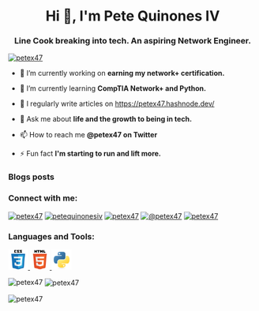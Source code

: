 <h1 align="center">Hi 👋, I'm Pete Quinones IV</h1>
<h3 align="center"> Line Cook breaking into tech. An aspiring Network Engineer. </h3>

<p align="left"> <a href="https://twitter.com/petex47" target="blank"><img src="https://img.shields.io/twitter/follow/petex47?logo=twitter&style=for-the-badge" alt="petex47" /></a> </p>

- 🔭 I’m currently working on **earning my network+ certification.**

- 🌱 I’m currently learning **CompTIA Network+ and Python.**

- 📝 I regularly write articles on https://petex47.hashnode.dev/

- 💬 Ask me about **life and the growth to being in tech.**

- 📫 How to reach me **@petex47 on Twitter**

- ⚡ Fun fact **I'm starting to run and lift more.**

### Blogs posts
<!-- BLOG-POST-LIST:START -->
<!-- BLOG-POST-LIST:END -->

<h3 align="left">Connect with me:</h3>
<p align="left">
<a href="https://twitter.com/petex47" target="blank"><img align="center" src="https://raw.githubusercontent.com/rahuldkjain/github-profile-readme-generator/master/src/images/icons/Social/twitter.svg" alt="petex47" height="30" width="40" /></a>
<a href="https://linkedin.com/in/petequinonesiv" target="blank"><img align="center" src="https://raw.githubusercontent.com/rahuldkjain/github-profile-readme-generator/master/src/images/icons/Social/linked-in-alt.svg" alt="petequinonesiv" height="30" width="40" /></a>
<a href="" target="blank"><img align="center" src="https://raw.githubusercontent.com/rahuldkjain/github-profile-readme-generator/master/src/images/icons/Social/instagram.svg" alt="petex47" height="30" width="40" /></a>
<a href="" target="blank"><img align="center" src="https://raw.githubusercontent.com/rahuldkjain/github-profile-readme-generator/master/src/images/icons/Social/medium.svg" alt="@petex47" height="30" width="40" /></a>
<a href="https://www.youtube.com/c/petex47" target="blank"><img align="center" src="https://raw.githubusercontent.com/rahuldkjain/github-profile-readme-generator/master/src/images/icons/Social/youtube.svg" alt="petex47" height="30" width="40" /></a>
</p>

<h3 align="left">Languages and Tools:</h3>
<p align="left"> <a href="https://www.w3schools.com/css/" target="_blank" rel="noreferrer"> <img src="https://raw.githubusercontent.com/devicons/devicon/master/icons/css3/css3-original-wordmark.svg" alt="css3" width="40" height="40"/> </a> <a href="https://www.w3.org/html/" target="_blank" rel="noreferrer"> <img src="https://raw.githubusercontent.com/devicons/devicon/master/icons/html5/html5-original-wordmark.svg" alt="html5" width="40" height="40"/> </a> <a href="https://www.python.org" target="_blank" rel="noreferrer"> <img src="https://raw.githubusercontent.com/devicons/devicon/master/icons/python/python-original.svg" alt="python" width="40" height="40"/> </a> </p>

<p><img align="left" src="https://github-readme-stats.vercel.app/api/top-langs?username=petex47&show_icons=true&locale=en&layout=compact" alt="petex47" /></p>

<p>&nbsp;<img align="center" src="https://github-readme-stats.vercel.app/api?username=petex47&show_icons=true&locale=en" alt="petex47" /></p>

<p><img align="center" src="https://github-readme-streak-stats.herokuapp.com/?user=petex47&" alt="petex47" /></p>
